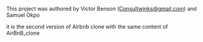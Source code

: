 This project was authored by Victor Benson (Consultwinks@gmail.com) and Samuel Okpo


it is the second version of Airbnb clone with the same content of AirBnB_clone
